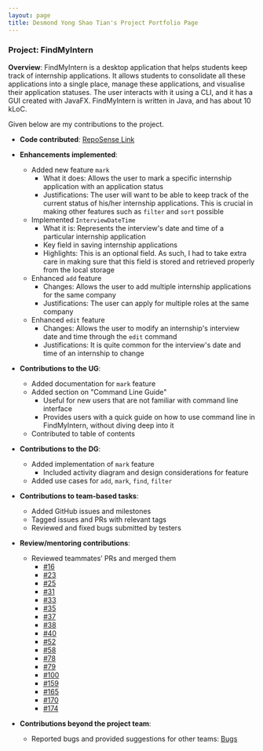 ```yaml
---
layout: page
title: Desmond Yong Shao Tian's Project Portfolio Page
---
```


### Project: FindMyIntern

**Overview**: FindMyIntern is a desktop application that helps students keep track of internship applications. It allows students to consolidate all these applications into a single place, manage these applications, and visualise their application statuses. The user interacts with it using a CLI, and it has a GUI created with JavaFX. FindMyIntern is written in Java, and has about 10 kLoC.

Given below are my contributions to the project.

* **Code contributed**: [RepoSense Link](https://nus-cs2103-ay2223s1.github.io/tp-dashboard/?search=desmondyst&breakdown=true)

* **Enhancements implemented**: 
  * Added new feature `mark`
    * What it does: Allows the user to mark a specific internship application with an application status
    * Justifications: The user will want to be able to keep track of the current status of his/her internship applications. This is crucial in making other features such as `filter` and `sort` possible
  * Implemented `InterviewDateTime`
    * What it is: Represents the interview's date and time of a particular internship application
    * Key field in saving internship applications
    * Highlights: This is an optional field. As such, I had to take extra care in making sure that this field is stored and retrieved properly from the local storage
  * Enhanced `add` feature
    * Changes: Allows the user to add multiple internship applications for the same company
    * Justifications: The user can apply for multiple roles at the same company
  * Enhanced `edit` feature
    * Changes: Allows the user to modify an internship's interview date and time through the `edit` command 
    * Justifications: It is quite common for the interview's date and time of an internship to change

* **Contributions to the UG**: 
  * Added documentation for `mark` feature
  * Added section on "Command Line Guide"
    * Useful for new users that are not familiar with command line interface
    * Provides users with a quick guide on how to use command line in FindMyIntern, without diving deep into it
  * Contributed to table of contents

* **Contributions to the DG**: 
  * Added implementation of `mark` feature
    * Included activity diagram and design considerations for feature
  * Added use cases for `add`, `mark`, `find`, `filter`

* **Contributions to team-based tasks**: 
  * Added GitHub issues and milestones
  * Tagged issues and PRs with relevant tags
  * Reviewed and fixed bugs submitted by testers

* **Review/mentoring contributions**: 
  * Reviewed teammates’ PRs and merged them
    * [#16](https://github.com/AY2223S1-CS2103T-T14-1/tp/pull/16)
    * [#23](https://github.com/AY2223S1-CS2103T-T14-1/tp/pull/23)
    * [#25](https://github.com/AY2223S1-CS2103T-T14-1/tp/pull/25)
    * [#31](https://github.com/AY2223S1-CS2103T-T14-1/tp/pull/31)
    * [#33](https://github.com/AY2223S1-CS2103T-T14-1/tp/pull/33)
    * [#35](https://github.com/AY2223S1-CS2103T-T14-1/tp/pull/35)
    * [#37](https://github.com/AY2223S1-CS2103T-T14-1/tp/pull/37)
    * [#38](https://github.com/AY2223S1-CS2103T-T14-1/tp/pull/38)
    * [#40](https://github.com/AY2223S1-CS2103T-T14-1/tp/pull/40)
    * [#52](https://github.com/AY2223S1-CS2103T-T14-1/tp/pull/52)
    * [#58](https://github.com/AY2223S1-CS2103T-T14-1/tp/pull/58)
    * [#78](https://github.com/AY2223S1-CS2103T-T14-1/tp/pull/78)
    * [#79](https://github.com/AY2223S1-CS2103T-T14-1/tp/pull/79)
    * [#100](https://github.com/AY2223S1-CS2103T-T14-1/tp/pull/100)
    * [#159](https://github.com/AY2223S1-CS2103T-T14-1/tp/pull/159)
    * [#165](https://github.com/AY2223S1-CS2103T-T14-1/tp/pull/165)
    * [#170](https://github.com/AY2223S1-CS2103T-T14-1/tp/pull/170)
    * [#174](https://github.com/AY2223S1-CS2103T-T14-1/tp/pull/174)

* **Contributions beyond the project team**: 
  * Reported bugs and provided suggestions for other teams: [Bugs](https://github.com/desmondyst/ped/issues)

